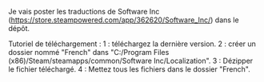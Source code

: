 Je vais poster les traductions de Software Inc (https://store.steampowered.com/app/362620/Software_Inc/) dans le dépôt.

Tutoriel de téléchargement :
1 : téléchargez la dernière version.
2 : créer un dossier nommé "French" dans "C:/Program Files (x86)/Steam/steamapps/common/Software Inc/Localization".
3 : Dézipper le fichier téléchargé.
4 : Mettez tous les fichiers dans le dossier "French".
